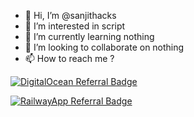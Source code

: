 - 👋 Hi, I’m @sanjithacks
- 👀 I’m interested in script
- 🌱 I’m currently learning nothing
- 💞️ I’m looking to collaborate on nothing
- 📫 How to reach me ?



[![DigitalOcean Referral Badge](https://web-platforms.sfo2.digitaloceanspaces.com/WWW/Badge%202.svg)](https://www.digitalocean.com/?refcode=9d133df36b92&utm_campaign=Referral_Invite&utm_medium=Referral_Program&utm_source=badge)

[![RailwayApp Referral Badge](https://railway.app/brand/logotype-dark.svg)](https://railway.app?referralCode=QIv5AX)

<!---
sanjithacks/sanjithacks is a ✨ special ✨ repository because its `README.md` (this file) appears on your GitHub profile.
You can click the Preview link to take a look at your changes.
--->
